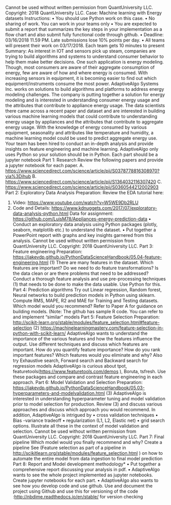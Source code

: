 Cannot be used without written permission from QuantUniversity LLC. Copyright: 2018 QuantUniversity LLC.
Case: Machine learning with Energy datasets
Instructions:
• You should use Python work on this case.
• No sharing of work. You can work in your teams only
• You are expected to submit a report that summarizes the key steps in your implementation as a
flow chart and also submit fully functional code through github.
• Deadline: 03/16/2018 11.59 PM. Late submissions lose 10% points per day.
• All teams will present their work on 03/17/2018. Each team gets 10 minutes to present
Summary:
As interest in IOT and sensors pick up steam, companies are trying to build algorithms and systems to
understand consumer behavior to help them make better decisions. One such application is energy
modeling. Though, most consumers are aware of their aggregate consumption of energy, few are aware
of how and where energy is consumed. With increasing sensors in equipment, it is becoming easier to find
out which equipment/instruments consume the most power. AdaptiveAlgo Systems Inc. works on
solutions to build algorithms and platforms to address energy modeling challenges. The company is
putting together a solution for energy modeling and is interested in understanding consumer energy
usage and the attributes that contribute to appliance energy usage. The data scientists there came across
a recent paper and dataset and are interested in building various machine learning models that could
contribute to understanding energy usage by appliances and the attributes that contribute to aggregate
energy usage. With the knowledge of energy consumed by various equipment, seasonality and attributes
like temperature and humidity, a machine learning model could be used to predict aggregate energy use.
Your team has been hired to conduct an in-depth analysis and provide insights on feature engineering
and machine learning. AdaptiveAlgo only uses Python so your solution should be in Python. Each part
should be a jupyter notebook
Part 1: Research
Review the following papers and provide a jupyter notebook for each paper.
A. https://www.sciencedirect.com/science/article/pii/S0378778816308970?via%3Dihub
B. https://www.sciencedirect.com/science/article/pii/S1364032116307420
C. https://www.sciencedirect.com/science/article/pii/S0360544212002903
Part 2: Exploratory Data Analysis
Preparation: Review the EDA tutorial here:
1. Video: https://www.youtube.com/watch?v=W5WE9Db2RLU
2. Code and Details: https://www.kdnuggets.com/2017/07/exploratory-data-analysis-python.html
Data for assignment: https://github.com/LuisM78/Appliances-energy-prediction-data
• Conduct an exploratory data analysis using Python packages (plotly, seaborn, matplotlib etc.) to
understand the dataset.
• Put together a PowerPoint report with graphs and key insights garnered from this analysis.
Cannot be used without written permission from QuantUniversity LLC. Copyright: 2018 QuantUniversity LLC.
Part 3: Feature engineering
Preparation:
https://jakevdp.github.io/PythonDataScienceHandbook/05.04-feature-engineering.html (1)
There are many features in the dataset. Which features are important? Do we need to do feature
transformations? Is the data clean or are there problems that need to be addressed? Conduct a
thorough feature analysis and use pre-processing techniques (1) that needs to be done to make the data
usable. Use Python for this.
Part 4: Prediction algorithms
Try out Linear regression, Random forest, Neural networks to build prediction models in Python using
sklearn. Compute RMS, MAPE, R2 and MAE for Training and Testing datasets. Which model would you
recommend? Refer to Paper A for guidance on building models. (Note: The github has sample R code.
You can refer to and implement “similar” models
Part 5: Feature Selection
Preparation:
http://scikit-learn.org/stable/modules/feature_selection.html#feature-selection (2)
https://machinelearningmastery.com/feature-selection-in-python-with-scikit-learn/
AdaptiveAlgo wants to understand the importance of the various features and how the features
influence the output. Use different techniques and discuss which features are important. How do you
quantify feature importance? How do you rank important features? Which features would you eliminate
and why? Also try Exhaustive search, Forward search and Backward search for regression models
AdaptiveAlgo is curious about tpot, featuretools(https://www.featuretools.com/demos ), Boruta,
tsfresh. Use these packages and compare and contrast feature engineering in each approach.
Part 6: Model Validation and Selection
Preparation:
https://jakevdp.github.io/PythonDataScienceHandbook/05.03-hyperparameters-and-modelvalidation.html
(3)
AdaptiveAlgo is interested in understanding hyperparameter tuning and model validation prior to model
selection for production. Review (3) and discuss various approaches and discuss which approach you
would recommend.
In addition, AdaptiveAlgo is intrigued by
• cross validation techniques
• Bias -variance tradeoff
• regularization (L1, L2, Elastic net)
• grid search options.
Illustrate all these in the context of model validation and selection.
Cannot be used without written permission from QuantUniversity LLC. Copyright: 2018 QuantUniversity LLC.
Part 7: Final pipeline
Which model would you finally recommend and why?
Create a pipeline See (Feature selection as part of a pipeline in http://scikitlearn.org/stable/modules/feature_selection.html
) on how to automate the entire model from data
ingestion to final model prediction
Part 8: Report and Model development methodology*
• Put together a comprehensive report discussing your analysis in pdf.
• AdaptiveAlgo wants to see the whole project implemented as jupyter notebooks. Create jupyter
notebooks for each part.
• AdaptiveAlgo also wants to see how you develop code and use github. Use and document the
project using Github and use this for versioning of the code
:http://nbdime.readthedocs.io/en/stable/ for version checking
